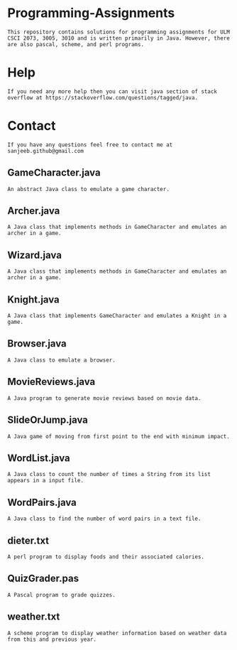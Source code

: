 # Programming-Assignments
```This repository contains solutions for programming assignments for ULM CSCI 2073, 3005, 3010 and is written primarily in Java. However, there are also pascal, scheme, and perl programs.```

# Help
```If you need any more help then you can visit java section of stack overflow at https://stackoverflow.com/questions/tagged/java. ```

# Contact
```If you have any questions feel free to contact me at sanjeeb.github@gmail.com```

## GameCharacter.java 
``` An abstract Java class to emulate a game character. ```

## Archer.java	
```A Java class that implements methods in GameCharacter and emulates an archer in a game.```

## Wizard.java 
```A Java class that implements methods in GameCharacter and emulates an archer in a game.```

## Knight.java	 
```A Java class that implements GameCharacter and emulates a Knight in a game.```

## Browser.java 
```A Java class to emulate a browser.```

## MovieReviews.java	
```A Java program to generate movie reviews based on movie data.```

## SlideOrJump.java 
```A Java game of moving from first point to the end with minimum impact.```

## WordList.java
```A Java class to count the number of times a String from its list appears in a input file.```

## WordPairs.java 
```A Java class to find the number of word pairs in a text file.``` 

## dieter.txt 
```A perl program to display foods and their associated calories.```

## QuizGrader.pas	
```A Pascal program to grade quizzes.```

## weather.txt 
```A scheme program to display weather information based on weather data from this and previous year.```
